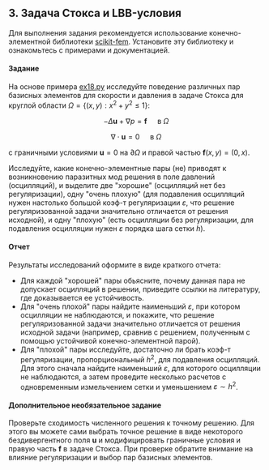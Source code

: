 ## 3. Задача Стокса и LBB-условия
Для выполнения задания рекомендуется использование конечно-элементной библиотеки [scikit-fem](https://github.com/kinnala/scikit-fem). Установите эту библиотеку и ознакомьтесь с примерами и документацией.

#### Задание
На основе примера [ex18.py](https://github.com/kinnala/scikit-fem/blob/master/docs/examples/ex18.py) исследуйте поведение различных пар базисных элементов для скорости и давления в задаче Стокса для круглой области $`\Omega = \{(x,y): x^2 + y^2 \le 1\}`$:
```math
- \Delta \mathbf{u} + \nabla p = \mathbf{f} \quad \text{ в } \Omega
```
```math
\nabla \cdot \mathbf{u} = 0 \quad \text{ в } \Omega
```
с граничными условиями $`\mathbf{u} = 0`$ на $`\partial\Omega`$ и правой частью $`\mathbf{f}(x,y) = (0, x)`$.

Исследуйте, какие конечно-элементные пары (не) приводят к возникновению паразитных мод решения в поле давлений (осцилляций), и выделите две "хорошие" (осцилляций нет без регуляризации), одну "очень плохую" (для подавления осцилляций нужен настолько большой коэф-т регуляризации $`\varepsilon`$, что решение регуляризованной задачи значительно отличается от решения исходной), и одну "плохую" (есть осцилляции без регуляризации, для подавления осцилляции нужен $`\varepsilon`$ порядка шага сетки $`h`$).

#### Отчет
Результаты исследований оформите в виде краткого отчета:
- Для каждой "хорошей" пары обьясните, почему данная пара не допускает осцилляций в решении, приведите ссылки на литературу, где доказывается ее устойчивость.
- Для "очень плохой" пары найдите наименьший $`\varepsilon`$, при котором осцилляции не наблюдаются, и покажите, что решение регуляризованной задачи значительно отличается от решения исходной задачи (например, сравнив с решением, полученным с помощью устойчивой конечно-элементной парой).
- Для "плохой" пары исследуйте, достаточно ли брать коэф-т регуляризации, пропорциональный $h^2$, для подавления осцилляций. Для этого сначала найдите наименьший $`\varepsilon`$, для которого осцилляции не наблюдаются, а затем проведите несколько расчетов с одновременным измельчением сетки и уменьшением $`\varepsilon \sim h^2`$.

#### Дополнительное необязательное задание
Проверьте сходимость численного решения к точному решению. Для этого вы можете сами выбрать точное решение в виде некоторого бездивергентного поля $`\mathbf{u}`$ и модифицировать граничные условия и правую часть $`\mathbf{f}`$ в задаче Стокса. При проверке обратите внимание на влияние регуляризации и выбор пар базисных элементов.
